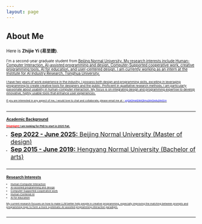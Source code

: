 ```yaml
---
layout: page
---
```


## About Me

<small>Here is **Zhijie Yi (易至捷)**.

<small>I'm a second-year graduate student from <u>[Beijing Normal University](https://www.bnu.edu.cn/). My research interests include Human-Computer Interaction, AI-assisted programming and design, Computer-Supported cooperative work, creative programming tools, AI for education, and user-centered design. I am currently working as an intern at the <u>[Institute for AI Industry Research, Tsinghua University](https://air.tsinghua.edu.cn/en/index.htm).   

<small>I have two years of work experience in the industry. I possess both design and programming skills, excelling in leveraging programming to create creative tools for designers and the public. Proficient in qualitative research methods, I am particularly passionate about usability in human-computer interaction. My focus is on integrating design and programming expertise to develop innovative, highly usable tools that enhance user experiences. 

<small>If you are interested in any aspect of me, I would love to chat and collaborate, please email me at - *<font color='blue'>yzj[at]mail[dot]bnu[dot]edu[dot]cn</font>*


<br>

---

## Academic Background

**<font color='red'>[Highlight]</font> I am looking for PhD to start in 2025 Fall.**

- <font size=3>**<font size=3>Sep 2022 - June 2025:</font>** Beijing Normal University (Master of design)</font>
- <font size=3>**<font size=3>Sep 2015 - June 2019:</font>** Hengyang Normal University (Bachelor of arts)</font>


<br>

---

## Research Interests

- Human-Computer Interaction
- AI-assisted programming and design
- Computer-Supported cooperative work
- Human-Centered AI
- AI for education

My current research focuses on how to make LLM better help people in creative programming, especially improving the matching between prompts and programming logic to form a more systematic AI-assisted programming interaction paradigm.

<br>

---
